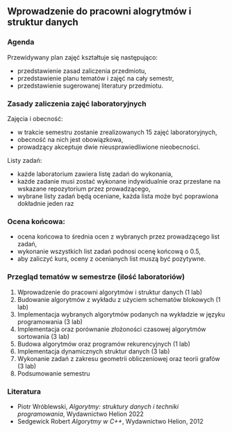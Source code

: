 ## Wprowadzenie do pracowni alogrytmów i struktur danych

### Agenda
Przewidywany plan zajęć kształtuje się następująco:
* przedstawienie zasad zaliczenia przedmiotu,
* przedstawienie planu tematów i zajęć na cały semestr,
* przedstawienie sugerowanej literatury przedmiotu.

### Zasady zaliczenia zajęć laboratoryjnych
Zajęcia i obecność:
* w trakcie semestru zostanie zrealizowanych 15 zajęć laboratoryjnych,
* obecność na nich jest obowiązkowa,
* prowadzący akceptuje dwie nieusprawiedliwione nieobecności.

Listy zadań:
* każde laboratorium zawiera listę zadań do wykonania,
* każde zadanie musi zostać wykonane indywidualnie oraz przesłane na wskazane repozytorium przez prowadzącego,
* wybrane listy zadań będą oceniane, każda lista może być poprawiona dokładnie jeden raz

### Ocena końcowa:
* ocena końcowa to średnia ocen z wybranych przez prowadzącego list zadań,
* wykonanie wszystkich list zadań podnosi ocenę końcową o $0.5$,
* aby zaliczyć kurs, oceny z ocenianych list muszą być pozytywne.

### Przegląd tematów w semestrze (ilość laboratoriów)
1. Wprowadzenie do pracowni algorytmów i struktur danych (1 lab)
2. Budowanie algorytmów z wykładu z użyciem schematów blokowych (1 lab)
3. Implementacja wybranych algorytmów podanych na wykładzie w języku programowania (3 lab)
4. Implementacja oraz porównanie złożoności czasowej algorytmów sortowania (3 lab)
5. Budowa algorytmów oraz programów rekurencyjnych (1 lab)
6. Implementacja dynamicznych struktur danych (3 lab)
7. Wykonanie zadań z zakresu geometrii obliczeniowej oraz teorii grafów (3 lab)
8. Podsumowanie semestru

### Literatura
* Piotr Wróblewski, *Algorytmy: struktury danych i techniki programowania*, Wydawnictwo Helion 2022
* Sedgewick Robert *Algorytmy w C++*, Wydawnictwo Helion, 2012
